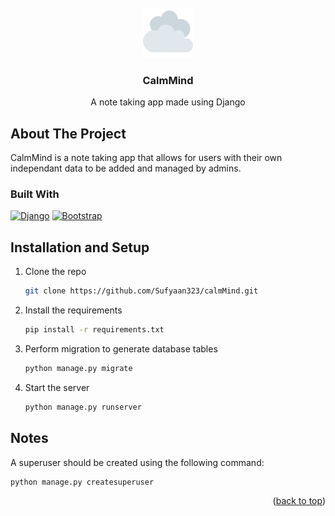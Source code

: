 <br />
<div align="center">
  <a href="https://github.com/github_username/repo_name">
    <img src="notebook/static/images/calmMind.png" alt="Logo" width="80" height="80">
  </a>

<h3 align="center">CalmMind</h3>

  <p align="center">
    A note taking app made using Django
  </p>
</div>


## About The Project
CalmMind is a note taking app that allows for users with their own independant data to be added and managed by admins.


### Built With

[![Django][Django.com]][Django-url]
[![Bootstrap][Bootstrap.com]][Bootstrap-url]



## Installation and Setup

1. Clone the repo
   ```sh
   git clone https://github.com/Sufyaan323/calmMind.git
   ```
2. Install the requirements
   ```sh
   pip install -r requirements.txt
   ```
3. Perform migration to generate database tables
   ```sh
   python manage.py migrate
   ```
4. Start the server
   ```sh
   python manage.py runserver
   ```


## Notes

A superuser should be created using the following command:
```sh
python manage.py createsuperuser
```
<p align="right">(<a href="#readme-top">back to top</a>)</p>

<!-- MARKDOWN LINKS & IMAGES -->

[Bootstrap.com]: https://img.shields.io/badge/Bootstrap-563D7C?style=for-the-badge&logo=bootstrap&logoColor=white
[Bootstrap-url]: https://getbootstrap.com
[Django.com]: https://img.shields.io/badge/Django-092E20?style=for-the-badge&logo=django&logoColor=white
[Django-url]: https://www.djangoproject.com/